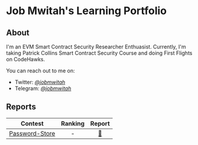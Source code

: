 # Job Mwitah's Learning Portfolio

## About

I'm an EVM Smart Contract Security Researcher Enthuasist. 
Currently, I'm taking Patrick Collins Smart Contract Security Course and doing First Flights on CodeHawks.

You can reach out to me on:
- Twitter: [*@jobmwitah*](https://twitter.com/jobmwitah) 
- Telegram: [*@jobmwitah*](https://t.me/jobmwitah)

## Reports

| Contest | Ranking | Report |
| - | :-: | :-: |
| [Password-Store](https://github.com/Cyfrin/2023-10-PasswordStore) | - | [📄](CodeHawks/2024-12-20-password-store.pdf) |
